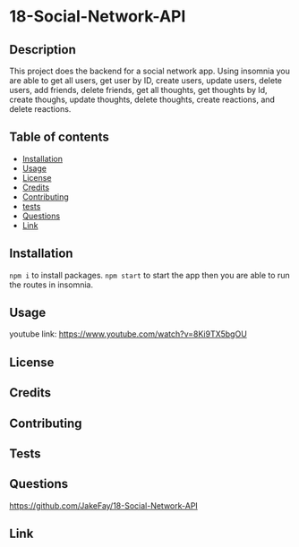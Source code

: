 # 18-Social-Network-API 

## Description

This project does the backend for a social network app. Using insomnia you are able to get all users, get user by ID, create users, update users, delete users, add friends, delete friends, get all thoughts, get thoughts by Id, create thoughs, update thoughts, delete thoughts, create reactions, and delete reactions.

## Table of contents

* [Installation](#installation)
* [Usage](#usage)
* [License](#license)
* [Credits](#credits)
* [Contributing](#contributing)
* [tests](#tests)
* [Questions](#questions)
* [Link](#link)

## Installation

`npm i` to install packages. `npm start` to start the app then you are able to run the routes in insomnia.

## Usage

youtube link: https://www.youtube.com/watch?v=8Ki9TX5bgOU

## License



## Credits



## Contributing



## Tests



## Questions

https://github.com/JakeFay/18-Social-Network-API

## Link



